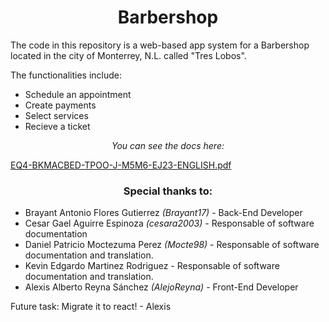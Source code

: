 <h1 align="center"> Barbershop </h1> 

The code in this repository is a web-based app system for a Barbershop located in the city of Monterrey, N.L. called "Tres Lobos".

The functionalities include:

+ Schedule an appointment
+ Create payments
+ Select services
+ Recieve a ticket

<p align="center"> <em> You can see the docs here: </em> </p>

 [EQ4-BKMACBED-TPOO-J-M5M6-EJ23-ENGLISH.pdf](https://github.com/AlejoReyna/BarbershopSystem/files/11740415/EQ4-BKMACBED-TPOO-J-M5M6-EJ23-ENGLISH.pdf) 


<h3 align="center"> Special thanks to: </h3>

+ Brayant Antonio Flores Gutierrez <em> (Brayant17) </em> - Back-End Developer
+ Cesar Gael Aguirre Espinoza <em> (cesara2003) </em> - Responsable of software documentation
+ Daniel Patricio Moctezuma Perez <em> (Mocte98) </em> - Responsable of software documentation and translation.
+ Kevin Edgardo Martinez Rodriguez - Responsable of software documentation and translation.
+ Alexis Alberto Reyna Sánchez <em> (AlejoReyna) </em> - Front-End Developer

Future task: Migrate it to react! - Alexis
